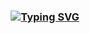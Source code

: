 <h3 align="center"><a href="https://git.io/typing-svg"><img src="https://readme-typing-svg.demolab.com?font=Fira+Code&pause=1000&color=F74A18&width=435&lines=Just+My+Java+Assignment" alt="Typing SVG" /></a></h3>
